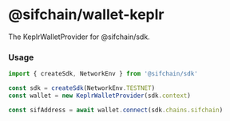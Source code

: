 # @sifchain/wallet-keplr

The KeplrWalletProvider for @sifchain/sdk.

### Usage

```ts
import { createSdk, NetworkEnv } from '@sifchain/sdk'

const sdk = createSdk(NetworkEnv.TESTNET)
const wallet = new KeplrWalletProvider(sdk.context)

const sifAddress = await wallet.connect(sdk.chains.sifchain)
```
